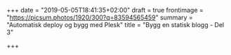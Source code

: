 +++
date = "2019-05-05T18:41:35+02:00"
draft = true
frontimage = "https://picsum.photos/1920/300?q=83594565459"
summary = "Automatisk deploy og bygg med Plesk"
title = "Bygg en statisk blogg - Del 3"

+++
